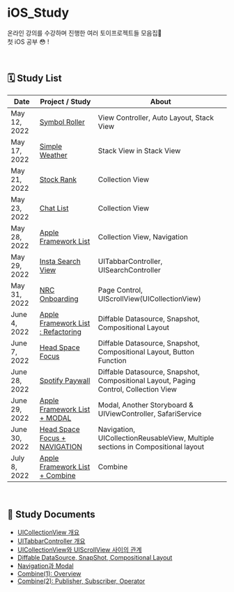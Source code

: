 # iOS_Study
온라인 강의를 수강하며 진행한 여러 토이프로젝트들 모음집📱  
첫 iOS 공부 😳 !

<br />

## 🗓 Study List
| Date  | Project / Study | About |
| --- | --- | --- |
| May 12, 2022 | [Symbol Roller](https://yexjinitlog.tistory.com/93) | View Controller, Auto Layout, Stack View |
| May 17, 2022 | [Simple Weather](https://yexjinitlog.tistory.com/94) | Stack View in Stack View |
| May 21, 2022 | [Stock Rank](https://yexjinitlog.tistory.com/96) | Collection View |
| May 23, 2022 | [Chat List](https://yexjinitlog.tistory.com/97) | Collection View |
| May 28, 2022 | [Apple Framework List](https://yexjinitlog.tistory.com/97) | Collection View, Navigation |
| May 29, 2022 | [Insta Search View](https://yexjinitlog.tistory.com/102) | UITabbarController, UISearchController |
| May 31, 2022 | [NRC Onboarding](https://yexjinitlog.tistory.com/107) | Page Control, UIScrollView(UICollectionView) |
| June 4, 2022 | [Apple Framework List : Refactoring](https://yexjinitlog.tistory.com/109) | Diffable Datasource, Snapshot, Compositional Layout |
| June 7, 2022 | [Head Space Focus](https://yexjinitlog.tistory.com/111?category=1022295) | Diffable Datasource, Snapshot, Compositional Layout, Button Function |
| June 28, 2022 | [Spotify Paywall](https://yexjinitlog.tistory.com/113) | Diffable Datasource, Snapshot, Compositional Layout, Paging Control, Collection View |
| June 29, 2022 | [Apple Framework List + MODAL](https://yexjinitlog.tistory.com/115) | Modal, Another Storyboard & UIViewController, SafariService |
| June 30, 2022 | [Head Space Focus + NAVIGATION](https://yexjinitlog.tistory.com/116) | Navigation, UICollectionReusableView, Multiple sections in Compositional layout |
| July 8, 2022 | [Apple Framework List + Combine](https://yexjinitlog.tistory.com/119) | Combine |

<br />

## 📝 Study Documents
- [UICollectionView 개요](https://yexjinitlog.tistory.com/95?category=1012361)
- [UITabbarController 개요](https://yexjinitlog.tistory.com/100?category=1012361)
- [UICollectionView와 UIScrollView 사이의 관계](https://yexjinitlog.tistory.com/106?category=1012361)
- [Diffable DataSource, SnapShot, Compositional Layout](https://yexjinitlog.tistory.com/108?category=1012361)
- [Navigation과 Modal](https://yexjinitlog.tistory.com/114?category=1012361)
- [Combine(1): Overview](https://yexjinitlog.tistory.com/117?category=1012361)
- [Combine(2): Publisher, Subscriber, Operator](https://yexjinitlog.tistory.com/118?category=1012361)
